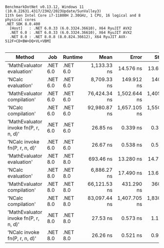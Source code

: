 ```

BenchmarkDotNet v0.13.12, Windows 11 (10.0.22631.4317/23H2/2023Update/SunValley3)
11th Gen Intel Core i7-11800H 2.30GHz, 1 CPU, 16 logical and 8 physical cores
.NET SDK 8.0.400
  [Host]   : .NET 6.0.33 (6.0.3324.36610), X64 RyuJIT AVX2
  .NET 6.0 : .NET 6.0.33 (6.0.3324.36610), X64 RyuJIT AVX2
  .NET 8.0 : .NET 8.0.8 (8.0.824.36612), X64 RyuJIT AVX-512F+CD+BW+DQ+VL+VBMI


```
| Method                                | Job      | Runtime  | Mean         | Error        | StdDev       | Gen0   | Gen1   | Allocated |
|-------------------------------------- |--------- |--------- |-------------:|-------------:|-------------:|-------:|-------:|----------:|
| &#39;MathEvaluator evaluation&#39;            | .NET 6.0 | .NET 6.0 |  1,133.33 ns |    14.576 ns |    13.634 ns | 0.1144 |      - |    1440 B |
| &#39;NCalc evaluation&#39;                    | .NET 6.0 | .NET 6.0 |  8,709.33 ns |   149.912 ns |   140.228 ns | 0.2899 |      - |    3736 B |
| &#39;MathEvaluator compilation&#39;           | .NET 6.0 | .NET 6.0 | 76,424.34 ns | 1,502.644 ns | 1,405.574 ns | 0.4883 | 0.2441 |    7549 B |
| &#39;NCalc compilation&#39;                   | .NET 6.0 | .NET 6.0 | 92,980.87 ns | 1,657.105 ns | 1,550.057 ns | 0.6104 | 0.2441 |    8543 B |
| &#39;MathEvaluator invoke fn(P, r, n, d)&#39; | .NET 6.0 | .NET 6.0 |     26.85 ns |     0.339 ns |     0.317 ns | 0.0032 |      - |      40 B |
| &#39;NCalc invoke fn(P, r, n, d)&#39;         | .NET 6.0 | .NET 6.0 |     26.67 ns |     0.538 ns |     0.504 ns | 0.0032 |      - |      40 B |
| &#39;MathEvaluator evaluation&#39;            | .NET 8.0 | .NET 8.0 |    693.46 ns |    13.280 ns |    14.761 ns | 0.1144 |      - |    1440 B |
| &#39;NCalc evaluation&#39;                    | .NET 8.0 | .NET 8.0 |  6,886.27 ns |    17.490 ns |    13.655 ns | 0.2899 |      - |    3688 B |
| &#39;MathEvaluator compilation&#39;           | .NET 8.0 | .NET 8.0 | 66,121.53 ns |   431.290 ns |   360.147 ns | 0.4883 | 0.3662 |    7548 B |
| &#39;NCalc compilation&#39;                   | .NET 8.0 | .NET 8.0 | 83,097.44 ns | 1,407.705 ns | 1,830.414 ns | 0.4883 | 0.2441 |    8490 B |
| &#39;MathEvaluator invoke fn(P, r, n, d)&#39; | .NET 8.0 | .NET 8.0 |     27.53 ns |     0.573 ns |     1.117 ns | 0.0032 |      - |      40 B |
| &#39;NCalc invoke fn(P, r, n, d)&#39;         | .NET 8.0 | .NET 8.0 |     26.26 ns |     0.521 ns |     0.940 ns | 0.0032 |      - |      40 B |
